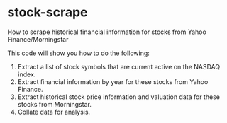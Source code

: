 # stock-scrape
How to scrape historical financial information for stocks from Yahoo Finance/Morningstar

This code will show you how to do the following:

1. Extract a list of stock symbols that are current active on the NASDAQ index.
2. Extract financial information by year for these stocks from Yahoo Finance.
3. Extract historical stock price information and valuation data for these stocks from Morningstar.
4. Collate data for analysis.

